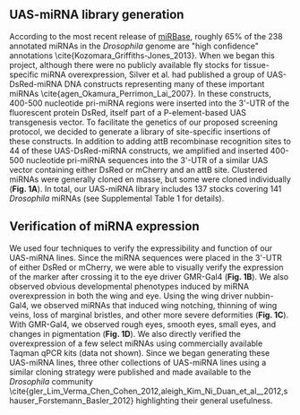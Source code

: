 ## UAS-miRNA library generation

According to the most recent release of [miRBase](http://mirbase.org), roughly 65% of the 238 annotated miRNAs in the *Drosophila* genome are "high confidence" annotations \cite{Kozomara_Griffiths-Jones_2013}. When we began this project, although there were no publicly available fly stocks for tissue-specific miRNA overexpression, Silver et al. had published a group of UAS-DsRed-miRNA DNA constructs representing many of these important miRNAs \cite{agen_Okamura_Perrimon_Lai_2007}. In these constructs, 400-500 nucleotide pri-miRNA regions were inserted into the 3'-UTR of the fluorescent protein DsRed, itself part of a P-element-based UAS transgenesis vector. To facilitate the genetics of our proposed screening protocol, we decided to generate a library of site-specific insertions of these constructs. In addition to adding attB recombinase recognition sites to 44 of these UAS-DsRed-miRNA constructs, we amplified and inserted 400-500 nucleotide pri-miRNA sequences into the 3'-UTR of a similar UAS vector containing either DsRed or mCherry and an attB site. Clustered miRNAs were generally cloned en masse, but some were cloned individually (**Fig. 1A**).  In total, our UAS-miRNA library includes 137 stocks covering 141 *Drosophila* miRNAs (see Supplemental Table 1 for details). 

## Verification of miRNA expression

We used four techniques to verify the expressibility and function of our UAS-miRNA lines. Since the miRNA sequences were placed in the 3'-UTR of either DsRed or mCherry, we were able to visually verify the expression of the marker after crossing it to the eye driver GMR-Gal4 (**Fig. 1B**). We also observed obvious developmental phenotypes induced by miRNA overexpression in both the wing and eye. Using the wing driver nubbin-Gal4, we observed miRNAs that induced wing notching, thinning of wing veins, loss of marginal bristles, and other more severe deformities (**Fig. 1C**). With GMR-Gal4, we observed rough eyes, smooth eyes, small eyes, and changes in pigmentation (**Fig. 1D**). We also directly verified the overexpression of a few select miRNAs using commercially available Taqman qPCR kits (data not shown). Since we began generating these UAS-miRNA lines, three other collections of UAS-miRNA lines using a similar cloning strategy were published and made available to the *Drosophila* community \cite{gler_Lim_Verma_Chen_Cohen_2012,aleigh_Kim_Ni_Duan_et_al__2012,shauser_Forstemann_Basler_2012} highlighting their general usefulness.